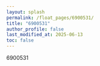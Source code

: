 ```yaml
---
layout: splash
permalink: /float_pages/6900531/
title: "6900531"
author_profile: false
last_modified_at: 2025-06-13
toc: false
---
```

 
6900531
